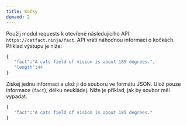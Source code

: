 ```yaml
---
title: Kočky
demand: 2
---
```


Použij modul requests k otevřené následujícího API: `https://catfact.ninja/fact`. API vrátí náhodnou informaci o kočkách. Příklad výstupu je níže:

```py
{
   "fact":"A cats field of vision is about 185 degrees.",
   "length":44
}
```

Získej jednu informaci a ulož ji do souboru ve formátu JSON. Ulož pouze informace (`fact`), délku neukládej. Níže je příklad, jak by soubor měl vypadat.

```py
{
   "fact":"A cats field of vision is about 185 degrees."
}
```
